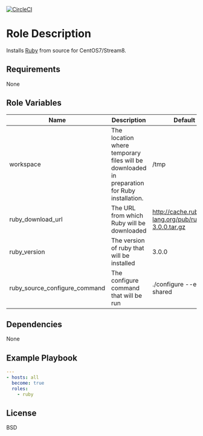 [![CircleCI](https://circleci.com/gh/ansible-roles-mamono210/ruby/tree/main.svg?style=svg)](https://circleci.com/gh/ansible-roles-mamono210/ruby/tree/main)

Role Description
=========

Installs [Ruby](https://www.ruby-lang.org) from source for CentOS7/Stream8.

Requirements
------------

None

Role Variables
--------------

| Name | Description | Default value |
|------|------|-------|
| workspace | The location where temporary files will be downloaded in preparation for Ruby installation. | /tmp |
| ruby_download_url | The URL from which Ruby will be downloaded | http://cache.ruby-lang.org/pub/ruby/3.0/ruby-3.0.0.tar.gz | |
| ruby_version | The version of ruby that will be installed | 3.0.0 |
| ruby_source_configure_command | The configure command that will be run | ./configure --enable-shared |

Dependencies
------------

None

Example Playbook
----------------

```YAML
---
- hosts: all
  become: true
  roles:
    - ruby
```

License
-------

BSD
